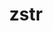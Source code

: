 ---
title: "zstr"
layout: cache
categories: [package, v0.22.0]
meta: {"versions": ["1.0.7"], "compilers": ["gcc@=11.4.0", "gcc@=7.5.0", "gcc@=9.4.0", "oneapi@=2024.0.0"], "oss": ["ubuntu18.04", "ubuntu20.04", "ubuntu22.04"], "platforms": ["linux"], "targets": ["neoverse_v1", "neoverse_v2", "ppc64le", "x86_64_v3"], "stacks": ["e4s", "e4s-neoverse-v2", "e4s-neoverse_v1", "e4s-oneapi", "e4s-power", "radiuss", "root"], "num_specs": 6, "num_specs_by_stack": {"radiuss": 1, "root": 6, "e4s-power": 1, "e4s-neoverse_v1": 1, "e4s-neoverse-v2": 1, "e4s": 1, "e4s-oneapi": 1}}
spec_details: [{"hash": "wwi5l3r3neeljkvh5eutg4sovifbnsx3", "compiler": "gcc@=7.5.0", "versions": ["1.0.7"], "os": "ubuntu18.04", "platform": "linux", "target": "x86_64_v3", "variants": ["build_system=generic"], "stacks": ["radiuss", "root"], "size": "-", "tarball": "https://binaries.spack.io/releases/v0.22.0/build_cache/linux-ubuntu18.04-x86_64_v3/gcc-7.5.0/zstr-1.0.7/linux-ubuntu18.04-x86_64_v3-gcc-7.5.0-zstr-1.0.7-wwi5l3r3neeljkvh5eutg4sovifbnsx3.spack"}, {"hash": "yn7vgamzpxfuukridxvmn5hd2ndnqf52", "compiler": "gcc@=9.4.0", "versions": ["1.0.7"], "os": "ubuntu20.04", "platform": "linux", "target": "ppc64le", "variants": ["build_system=generic"], "stacks": ["root", "e4s-power"], "size": "-", "tarball": "https://binaries.spack.io/releases/v0.22.0/build_cache/linux-ubuntu20.04-ppc64le/gcc-9.4.0/zstr-1.0.7/linux-ubuntu20.04-ppc64le-gcc-9.4.0-zstr-1.0.7-yn7vgamzpxfuukridxvmn5hd2ndnqf52.spack"}, {"hash": "6is5ij3ohlz3cmewyyj5u2wnkl5pwv44", "compiler": "gcc@=11.4.0", "versions": ["1.0.7"], "os": "ubuntu22.04", "platform": "linux", "target": "neoverse_v1", "variants": ["build_system=generic"], "stacks": ["e4s-neoverse_v1", "root"], "size": "-", "tarball": "https://binaries.spack.io/releases/v0.22.0/build_cache/linux-ubuntu22.04-neoverse_v1/gcc-11.4.0/zstr-1.0.7/linux-ubuntu22.04-neoverse_v1-gcc-11.4.0-zstr-1.0.7-6is5ij3ohlz3cmewyyj5u2wnkl5pwv44.spack"}, {"hash": "m2avorwhxwcyl36mrgxcnq4sm7mxnltp", "compiler": "gcc@=11.4.0", "versions": ["1.0.7"], "os": "ubuntu22.04", "platform": "linux", "target": "neoverse_v2", "variants": ["build_system=generic"], "stacks": ["e4s-neoverse-v2", "root"], "size": "-", "tarball": "https://binaries.spack.io/releases/v0.22.0/build_cache/linux-ubuntu22.04-neoverse_v2/gcc-11.4.0/zstr-1.0.7/linux-ubuntu22.04-neoverse_v2-gcc-11.4.0-zstr-1.0.7-m2avorwhxwcyl36mrgxcnq4sm7mxnltp.spack"}, {"hash": "xfdxts4jnomis5gqlwylwfjhifhrdkh4", "compiler": "gcc@=11.4.0", "versions": ["1.0.7"], "os": "ubuntu22.04", "platform": "linux", "target": "x86_64_v3", "variants": ["build_system=generic"], "stacks": ["root", "e4s"], "size": "-", "tarball": "https://binaries.spack.io/releases/v0.22.0/build_cache/linux-ubuntu22.04-x86_64_v3/gcc-11.4.0/zstr-1.0.7/linux-ubuntu22.04-x86_64_v3-gcc-11.4.0-zstr-1.0.7-xfdxts4jnomis5gqlwylwfjhifhrdkh4.spack"}, {"hash": "u7sufqqoha7tbmhzdq3mi7mekxrjzis7", "compiler": "oneapi@=2024.0.0", "versions": ["1.0.7"], "os": "ubuntu22.04", "platform": "linux", "target": "x86_64_v3", "variants": ["build_system=generic"], "stacks": ["e4s-oneapi", "root"], "size": "-", "tarball": "https://binaries.spack.io/releases/v0.22.0/build_cache/linux-ubuntu22.04-x86_64_v3/oneapi-2024.0.0/zstr-1.0.7/linux-ubuntu22.04-x86_64_v3-oneapi-2024.0.0-zstr-1.0.7-u7sufqqoha7tbmhzdq3mi7mekxrjzis7.spack"}]
---